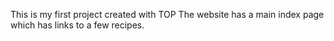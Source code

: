 This is my first project created with TOP
The website has a main index page which has links to a few recipes. 